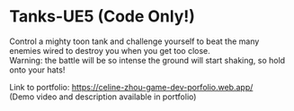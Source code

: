 # Tanks-UE5 (Code Only!)

Control a mighty toon tank and challenge yourself to beat the many enemies wired to destroy you when you get too close.   
Warning: the battle will be so intense the ground will start shaking, so hold onto your hats!

Link to portfolio: https://celine-zhou-game-dev-porfolio.web.app/  
(Demo video and description available in portfolio)
